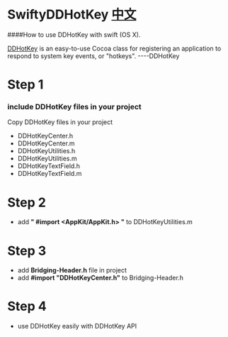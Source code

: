 # SwiftyDDHotKey [中文](http://)
####How to use DDHotKey with swift (OS X).

[DDHotKey](https://github.com/davedelong/DDHotKey) is an easy-to-use Cocoa class for registering an application to respond to system key events, or "hotkeys". ----DDHotKey


# Step 1
### include DDHotKey files in your project
Copy DDHotKey files in your project 

* DDHotKeyCenter.h
* DDHotKeyCenter.m
* DDHotKeyUtilities.h
* DDHotKeyUtilities.m
* DDHotKeyTextField.h
* DDHotKeyTextField.m

# Step 2
* add **" #import <AppKit/AppKit.h> "** to DDHotKeyUtilities.m

# Step 3
* add **Bridging-Header.h** file in project
* add **#import "DDHotKeyCenter.h"** to Bridging-Header.h

# Step 4
* use DDHotKey easily with DDHotKey API	
